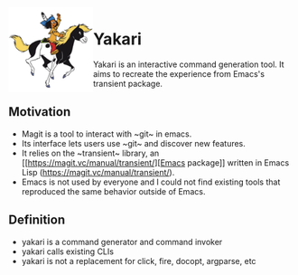 <img src="./static/yakari.png" width="150" align="left" />

# Yakari

Yakari is an interactive command generation tool. It aims to recreate the experience from Emacs's transient package.

## Motivation

- Magit is a tool to interact with ~git~ in emacs.
- Its interface lets users use ~git~ and discover new features.
- It relies on the ~transient~ library, an [[https://magit.vc/manual/transient/][Emacs package]] written in Emacs Lisp
  (https://magit.vc/manual/transient/).
- Emacs is not used by everyone and I could not find existing tools that
  reproduced the same behavior outside of Emacs.

## Definition

- yakari is a command generator and command invoker
- yakari calls existing CLIs
- yakari is not a replacement for click, fire, docopt, argparse, etc
